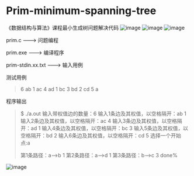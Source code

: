 # Prim-minimum-spanning-tree
《数据结构与算法》课程最小生成树问题解决代码
![image](https://github.com/swRainy/Prim-minimum-spanning-tree/assets/127291502/66085801-67f8-45d7-981e-94fe1bd94ec4)
![image](https://github.com/swRainy/Prim-minimum-spanning-tree/assets/127291502/cda0fe32-8d05-45b8-8fd7-a901a0640370)
![image](https://github.com/swRainy/Prim-minimum-spanning-tree/assets/127291502/0dad9bf7-19bb-4887-88e0-7f8d406e1ad6)


prim.c ---> 问题编程

prim.exe ---> 编译程序

prim-stdin.xx.txt ---> 输入用例


测试用例
> 6 
> ab 1 
> ac 4 
> ad 1 
> bc 3 
> bd 2 
> cd 5 
> a

程序输出

> $ ./a.out
> 输入带权值边的数量：6
> 输入1条边及其权值，以空格隔开：ab 1
> 输入2条边及其权值，以空格隔开：ac 4
> 输入3条边及其权值，以空格隔开：ad 1
> 输入4条边及其权值，以空格隔开：bc 3
> 输入5条边及其权值，以空格隔开：bd 2
> 输入6条边及其权值，以空格隔开：cd 5
> 选择一个开始点:a
> 
> 第1条路径：a-->b  1
> 第2条路径：a-->d  1
> 第3条路径：b-->c  3
> done%
> 

![image](https://github.com/swRainy/Prim-minimum-spanning-tree/assets/127291502/9081ccb6-89ee-42dc-a701-c858c32de011)

